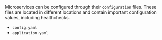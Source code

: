 Microservices can be configured through their `configuration` files.  These files are located in different locations and contain important configuration values, including healthchecks.
* `config.yaml`
* `application.yaml`